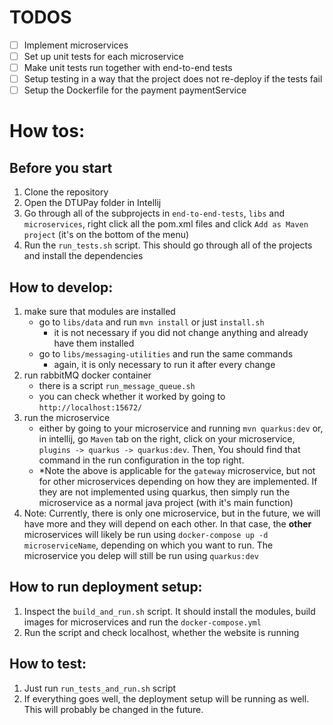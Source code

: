 # TODOS
- [ ] Implement microservices
- [ ] Set up unit tests for each microservice
- [ ] Make unit tests run together with end-to-end tests
- [ ] Setup testing in a way that the project does not re-deploy if the tests fail
- [ ] Setup the Dockerfile for the payment paymentService

# How tos:
## Before you start
1. Clone the repository
2. Open the DTUPay folder in Intellij
3. Go through all of the subprojects in `end-to-end-tests`, `libs` and `microservices`,
right click all the pom.xml files and click `Add as Maven project` (it's on the bottom of the
menu)
4. Run the `run_tests.sh` script. This should go through all of the projects and 
install the dependencies


## How to develop:

1. make sure that modules are installed 
   - go to `libs/data` and run `mvn install` or just `install.sh`
     - it is not necessary if you did not change anything and already have them installed
   - go to `libs/messaging-utilities` and run the same commands
     - again, it is only necessary to run it after every change
2. run rabbitMQ docker container
   - there is a script `run_message_queue.sh`
   - you can check whether it worked by going to `http://localhost:15672/`
3. run the microservice
   - either by going to your microservice and running `mvn quarkus:dev` or, in intellij,
   go `Maven` tab on the right, click on your microservice, `plugins -> quarkus -> quarkus:dev`. Then,
   You should find that command in the run configuration in the top right. 
   - *Note the above is applicable for the `gateway` microservice, but not for other microservices depending on how they are implemented. If they are not implemented using quarkus, then simply run the microservice as a normal java project (with it's main function)
4. Note: Currently, there is only one microservice, but in the future, we will have
more and they will depend on each other. In that case, the **other** microservices will likely
be run using `docker-compose up -d microserviceName`, depending on which you want
to run. The microservice you delep will still be run using `quarkus:dev`

## How to run deployment setup:
1. Inspect the `build_and_run.sh` script. It should install the modules, build images
for microservices and run the `docker-compose.yml`
2. Run the script and check localhost, whether the website is running

## How to test:
1. Just run `run_tests_and_run.sh` script
2. If everything goes well, the deployment setup will be running as well.
This will probably be changed in the future.


